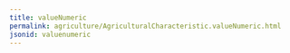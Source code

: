 ```yaml
---
title: valueNumeric
permalink: agriculture/AgriculturalCharacteristic.valueNumeric.html
jsonid: valuenumeric
---
```

